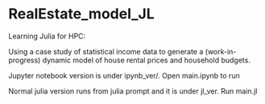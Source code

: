 # RealEstate_model_JL
Learning Julia for HPC:

Using a case study of statistical income data
to generate a (work-in-progress) dynamic model
of house rental prices and household budgets.

Jupyter notebook version is under ipynb_ver/.
Open main.ipynb to run

Normal julia version runs from julia prompt
and it is under jl_ver. Run main.jl
